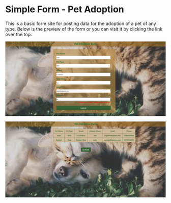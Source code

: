 <h1>Simple Form - Pet Adoption</h1> 

This is a basic form site for posting data for the adoption of a pet of any type. Below is the preview of the form or you can visit it by clicking the link over the top.


![Form Screenshot-1](./src/assets/Screenshot%202024-10-20%20153254.png)

![Form Screenshot-2](./src/assets/Screenshot%202024-10-20%20153359.png)

